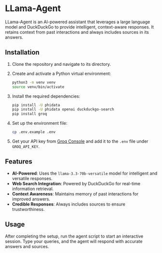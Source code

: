# LLama-Agent

LLama-Agent is an AI-powered assistant that leverages a large language model and DuckDuckGo to provide intelligent, context-aware responses. It retains context from past interactions and always includes sources in its answers.

## Installation

1. Clone the repository and navigate to its directory.

2. Create and activate a Python virtual environment:
   ```bash
   python3 -m venv venv
   source venv/bin/activate
   ```

3. Install the required dependencies:
   ```bash
   pip install -U phidata
   pip install -U phidata openai duckduckgo-search
   pip install groq
   ```

4. Set up the environment file:
   ```bash
   cp .env.example .env
   ```

5. Get your API key from [Groq Console](https://groqconsole.groq.com) and add it to the `.env` file under `GROQ_API_KEY`.

## Features

- **AI-Powered**: Uses the `llama-3.3-70b-versatile` model for intelligent and versatile responses.
- **Web Search Integration**: Powered by DuckDuckGo for real-time information retrieval.
- **Context Awareness**: Maintains memory of past interactions for improved answers.
- **Credible Responses**: Always includes sources to ensure trustworthiness.

## Usage

After completing the setup, run the agent script to start an interactive session. Type your queries, and the agent will respond with accurate answers and sources.
